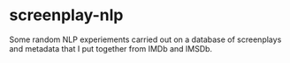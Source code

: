 # screenplay-nlp

Some random NLP experiements carried out on a database of screenplays and metadata that I put together from IMDb and IMSDb.
